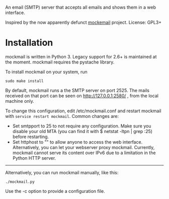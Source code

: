 An email (SMTP) server that accepts all emails and shows them in a web interface.

Inspired by the now apparently defunct [mockemail](http://mockemail.sourceforge.net/) project.
License: GPL3+

Installation
============

mockmail is written in Python 3. Legacy support for 2.6+ is maintained at the moment.
mockmail requires the pystache library.

To install mockmail on your system, run

    sudo make install

By default, mockmail runs a the SMTP server on port 2525. The mails received on that port can be seen on http://127.0.0.1:2580/ , from the local machine only.

To change this configuration, edit /etc/mockmail.conf and restart mockmail with `service restart mockmail`. Common changes are:

* Set smtpport to 25 to not require any configuration. Make sure you disable your old MTA (you can find it with $ netstat -ltpn | grep :25) before restarting.
* Set httphost to "" to allow anyone to access the web interface. Alternatively, you can let your webserver proxy mockmail. Currently, mockmail cannot serve its content over IPv6 due to a limitation in the Python HTTP server.

-----

Alternatively, you can run mockmail manually, like this:

    ./mockmail.py

Use the -c option to provide a configuration file.
